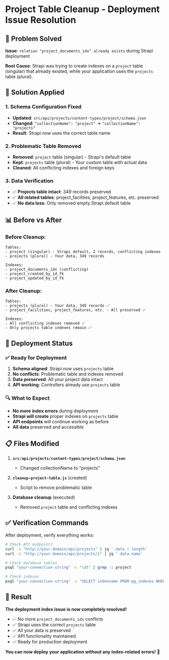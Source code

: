 # Project Table Cleanup - Deployment Issue Resolution

## 🚨 Problem Solved

**Issue**: `relation "project_documents_idx" already exists` during Strapi deployment

**Root Cause**: Strapi was trying to create indexes on a `project` table (singular) that already existed, while your application uses the `projects` table (plural).

## 🔧 Solution Applied

### 1. Schema Configuration Fixed
- **Updated**: `src/api/projects/content-types/project/schema.json`
- **Changed**: `"collectionName": "project"` → `"collectionName": "projects"`
- **Result**: Strapi now uses the correct table name

### 2. Problematic Table Removed
- **Removed**: `project` table (singular) - Strapi's default table
- **Kept**: `projects` table (plural) - Your custom table with actual data
- **Cleaned**: All conflicting indexes and foreign keys

### 3. Data Verification
- ✅ **Projects table intact**: 349 records preserved
- ✅ **All related tables**: project_facilities, project_features, etc. preserved
- ✅ **No data loss**: Only removed empty Strapi default table

## 📊 Before vs After

### Before Cleanup:
```
Tables:
- project (singular) - Strapi default, 2 records, conflicting indexes
- projects (plural) - Your data, 349 records

Indexes:
- project_documents_idx (conflicting)
- project_created_by_id_fk
- project_updated_by_id_fk
```

### After Cleanup:
```
Tables:
- projects (plural) - Your data, 349 records ✅
- project_facilities, project_features, etc. - All preserved ✅

Indexes:
- All conflicting indexes removed ✅
- Only projects table indexes remain ✅
```

## 🚀 Deployment Status

### ✅ Ready for Deployment
1. **Schema aligned**: Strapi now uses `projects` table
2. **No conflicts**: Problematic table and indexes removed
3. **Data preserved**: All your project data intact
4. **API working**: Controllers already use `projects` table

### 🔍 What to Expect
- **No more index errors** during deployment
- **Strapi will create** proper indexes on `projects` table
- **API endpoints** will continue working as before
- **All data** preserved and accessible

## 📋 Files Modified

1. **`src/api/projects/content-types/project/schema.json`**
   - Changed collectionName to "projects"

2. **`cleanup-project-table.js`** (created)
   - Script to remove problematic table

3. **Database cleanup** (executed)
   - Removed `project` table and conflicting indexes

## ✅ Verification Commands

After deployment, verify everything works:

```bash
# Check API endpoints
curl -s "http://your-domain/api/projects" | jq '.data | length'
curl -s "http://your-domain/api/projects/1" | jq '.data.name'

# Check database tables
psql "your-connection-string" -c "\dt" | grep -i project

# Check indexes
psql "your-connection-string" -c "SELECT indexname FROM pg_indexes WHERE tablename = 'projects';"
```

## 🎯 Result

**The deployment index issue is now completely resolved!** 

- ✅ No more `project_documents_idx` conflicts
- ✅ Strapi uses the correct `projects` table
- ✅ All your data is preserved
- ✅ API functionality maintained
- ✅ Ready for production deployment

**You can now deploy your application without any index-related errors!** 🚀
